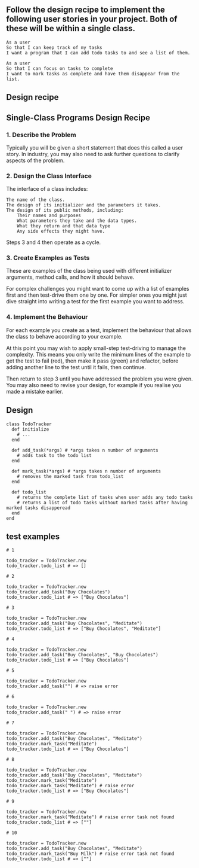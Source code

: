 ## Follow the design recipe to implement the following user stories in your project. Both of these will be within a single class.



    As a user
    So that I can keep track of my tasks
    I want a program that I can add todo tasks to and see a list of them.

    As a user
    So that I can focus on tasks to complete
    I want to mark tasks as complete and have them disappear from the list.


## Design recipe

## Single-Class Programs Design Recipe
### 1. Describe the Problem

Typically you will be given a short statement that does this called a user story. In industry, you may also need to ask further questions to clarify aspects of the problem.

### 2. Design the Class Interface

The interface of a class includes:

    The name of the class.
    The design of its initializer and the parameters it takes.
    The design of its public methods, including:
        Their names and purposes
        What parameters they take and the data types.
        What they return and that data type
        Any side effects they might have.

Steps 3 and 4 then operate as a cycle.

### 3. Create Examples as Tests

These are examples of the class being used with different initializer arguments, method calls, and how it should behave.

For complex challenges you might want to come up with a list of examples first and then test-drive them one by one. For simpler ones you might just dive straight into writing a test for the first example you want to address.

### 4. Implement the Behaviour

For each example you create as a test, implement the behaviour that allows the class to behave according to your example.

At this point you may wish to apply small-step test-driving to manage the complexity. This means you only write the minimum lines of the example to get the test to fail (red), then make it pass (green) and refactor, before adding another line to the test until it fails, then continue.

Then return to step 3 until you have addressed the problem you were given. You may also need to revise your design, for example if you realise you made a mistake earlier.

## Design

```
class TodoTracker
  def initialize
    # ...
  end

  def add_task(*args) # *args takes n number of arguments
    # adds task to the todo list
  end

  def mark_task(*args) # *args takes n number of arguments
    # removes the marked task from todo_list
  end

  def todo_list
    # returns the complete list of tasks when user adds any todo tasks
    # returns a list of todo tasks without marked tasks after having marked tasks disapperead
  end
end

```

## test examples

```
# 1

todo_tracker = TodoTracker.new
todo_tracker.todo_list # => []

# 2

todo_tracker = TodoTracker.new
todo_tracker.add_task("Buy Chocolates")
todo_tracker.todo_list # => ["Buy Chocolates"]

# 3

todo_tracker = TodoTracker.new
todo_tracker.add_task("Buy Chocolates", "Meditate")
todo_tracker.todo_list # => ["Buy Chocolates", "Meditate"]

# 4

todo_tracker = TodoTracker.new
todo_tracker.add_task("Buy Chocolates", "Buy Chocolates")
todo_tracker.todo_list # => ["Buy Chocolates"]

# 5

todo_tracker = TodoTracker.new
todo_tracker.add_task("") # => raise error

# 6

todo_tracker = TodoTracker.new
todo_tracker.add_task(" ") # => raise error

# 7

todo_tracker = TodoTracker.new
todo_tracker.add_task("Buy Chocolates", "Meditate")
todo_tracker.mark_task("Meditate")
todo_tracker.todo_list # => ["Buy Chocolates"]

# 8

todo_tracker = TodoTracker.new
todo_tracker.add_task("Buy Chocolates", "Meditate")
todo_tracker.mark_task("Meditate")
todo_tracker.mark_task("Meditate") # raise error 
todo_tracker.todo_list # => ["Buy Chocolates"]

# 9

todo_tracker = TodoTracker.new
todo_tracker.mark_task("Meditate") # raise error task not found
todo_tracker.todo_list # => [""]

# 10

todo_tracker = TodoTracker.new
todo_tracker.add_task("Buy Chocolates", "Meditate")
todo_tracker.mark_task("Buy Milk") # raise error task not found
todo_tracker.todo_list # => [""]
```

